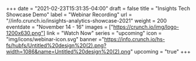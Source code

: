 +++
date = "2021-02-23T15:31:35-04:00"
draft = false
title = "Insights Tech Showcase Demo"
label = "Webinar Recording"
url = "//info.crunch.io/insights-analytics-showcase-2021"
weight = 200
eventdate = "November 14 - 16"
images = ["https://crunch.io/img/logo-1200x630.png"]
link = "Watch Now"
series = "upcoming"
icon = "img/icons/webinar-icon.svg"
banner ="https://info.crunch.io/hs-fs/hubfs/Untitled%20design%20(2).png?width=1086&name=Untitled%20design%20(2).png"
upcoming = "true"
+++
